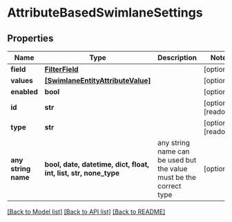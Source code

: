 # AttributeBasedSwimlaneSettings


## Properties
Name | Type | Description | Notes
------------ | ------------- | ------------- | -------------
**field** | [**FilterField**](FilterField.md) |  | [optional] 
**values** | [**[SwimlaneEntityAttributeValue]**](SwimlaneEntityAttributeValue.md) |  | [optional] 
**enabled** | **bool** |  | [optional] 
**id** | **str** |  | [optional] [readonly] 
**type** | **str** |  | [optional] [readonly] 
**any string name** | **bool, date, datetime, dict, float, int, list, str, none_type** | any string name can be used but the value must be the correct type | [optional]

[[Back to Model list]](../README.md#documentation-for-models) [[Back to API list]](../README.md#documentation-for-api-endpoints) [[Back to README]](../README.md)


